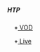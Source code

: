 ##### HTP
<style>
  .glyphicon {
    position: relative;
    top: -1px;
    display: inline-block;
    font-style: normal;
    font-weight: bold;
    line-height: 1;
    -webkit-font-smoothing: antialiased;
    -moz-osx-font-smoothing: grayscale;
  }
  .glyphicon-plus:before {
    content: "\002b";
  }
  .glyphicon-minus:before {
    content: "\2212";
  }
  [block="how-to-play-vod"],
  [block="how-to-play-live"] {
    display: none;
  }
</style>

<span block="nav-vod">&nbsp;&nbsp;&nbsp;&nbsp;<a href="javascript:;" onclick="if(this.querySelector('.glyphicon').classList.contains('glyphicon-plus')){this.querySelector('.glyphicon').classList.remove('glyphicon-plus');this.querySelector('.glyphicon').classList.add('glyphicon-minus');document.querySelector('[block=\'how-to-play-vod\']').style.display='block';document.querySelectorAll('pre.source')[0].style.display='block';}else{this.querySelector('.glyphicon').classList.remove('glyphicon-minus');this.querySelector('.glyphicon').classList.add('glyphicon-plus');document.querySelector('[block=\'how-to-play-vod\']').style.display='none';document.querySelectorAll('pre.source')[0].style.display='none';}return false;"><span class="glyphicon glyphicon-plus" style="font-size:12px"></span> VOD</a></span>

<div block="how-to-play-vod">

:::: tabs :options="{ useUrlFragment: false }"

::: tab Website
!!!include(player-sdks/tutorial/how-to-play/content-vod-website.md)!!!
:::

::: tab iOS
!!!include(player-sdks/tutorial/how-to-play/content-vod-android.md)!!!
:::

::: tab Android
!!!include(player-sdks/tutorial/how-to-play/content-vod-android.md)!!!
:::

::: tab "Smart TV HTML5"
!!!include(player-sdks/tutorial/how-to-play/content-vod-smart-tv-html5.md)!!!
:::

::: tab "React Native"
!!!include(player-sdks/tutorial/how-to-play/content-vod-react-native.md)!!!
:::

::::

</div>

<span block="nav-live">&nbsp;&nbsp;&nbsp;&nbsp;<a href="javascript:;" onclick="if(this.querySelector('.glyphicon').classList.contains('glyphicon-plus')){this.querySelector('.glyphicon').classList.remove('glyphicon-plus');this.querySelector('.glyphicon').classList.add('glyphicon-minus');document.querySelector('[block=\'how-to-play-live\']').style.display='block';document.querySelectorAll('pre.source')[0].style.display='block';}else{this.querySelector('.glyphicon').classList.remove('glyphicon-minus');this.querySelector('.glyphicon').classList.add('glyphicon-plus');document.querySelector('[block=\'how-to-play-live\']').style.display='none';document.querySelectorAll('pre.source')[0].style.display='none';}return false;"><span class="glyphicon glyphicon-plus" style="font-size:12px"></span> Live</a></span>

<div block="how-to-play-live">

:::: tabs :options="{ useUrlFragment: false }"

::: tab Website
!!!include(player-sdks/tutorial/how-to-play/content-live-website.md)!!!
:::

::: tab iOS
!!!include(player-sdks/tutorial/how-to-play/content-live-ios.md)!!!
:::

::: tab Android
!!!include(player-sdks/tutorial/how-to-play/content-live-android.md)!!!
:::

::: tab "Smart TV HTML5"
!!!include(player-sdks/tutorial/how-to-play/content-live-smart-tv-html5.md)!!!
:::

::: tab "React Native"
!!!include(player-sdks/tutorial/how-to-play/content-live-react-native.md)!!!
:::

::::

</div>